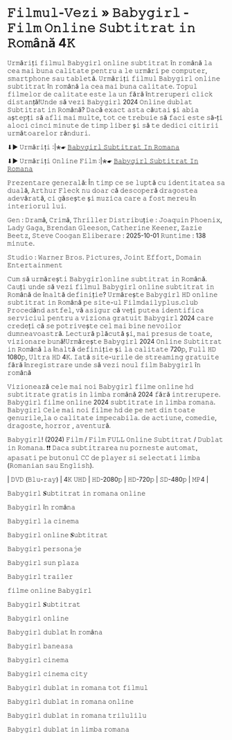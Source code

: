 # 𝙵𝚒𝚕𝚖𝚞𝚕-𝚅𝚎𝚣𝚒 » 𝙱𝚊𝚋𝚢𝚐𝚒𝚛𝚕 - 𝙵𝚒𝚕𝚖 𝙾𝚗𝚕𝚒𝚗𝚎 𝚂𝚞𝚋𝚝𝚒𝚝𝚛𝚊𝚝 𝚒𝚗 𝚁𝚘𝚖â𝚗ă 4𝙺
𝚄𝚛𝚖ă𝚛𝚒ț𝚒 𝚏𝚒𝚕𝚖𝚞𝚕 𝙱𝚊𝚋𝚢𝚐𝚒𝚛𝚕 𝚘𝚗𝚕𝚒𝚗𝚎 𝚜𝚞𝚋𝚝𝚒𝚝𝚛𝚊𝚝 î𝚗 𝚛𝚘𝚖â𝚗ă 𝚕𝚊 𝚌𝚎𝚊 𝚖𝚊𝚒 𝚋𝚞𝚗𝚊 𝚌𝚊𝚕𝚒𝚝𝚊𝚝𝚎 𝚙𝚎𝚗𝚝𝚛𝚞 𝚊 𝚕𝚎 𝚞𝚛𝚖ă𝚛𝚒 𝚙𝚎 𝚌𝚘𝚖𝚙𝚞𝚝𝚎𝚛, 𝚜𝚖𝚊𝚛𝚝𝚙𝚑𝚘𝚗𝚎 𝚜𝚊𝚞 𝚝𝚊𝚋𝚕𝚎𝚝ă. 𝚄𝚛𝚖ă𝚛𝚒ț𝚒 𝚏𝚒𝚕𝚖𝚞𝚕 𝙱𝚊𝚋𝚢𝚐𝚒𝚛𝚕 𝚘𝚗𝚕𝚒𝚗𝚎 𝚜𝚞𝚋𝚝𝚒𝚝𝚛𝚊𝚝 î𝚗 𝚛𝚘𝚖â𝚗ă 𝚕𝚊 𝚌𝚎𝚊 𝚖𝚊𝚒 𝚋𝚞𝚗𝚊 𝚌𝚊𝚕𝚒𝚝𝚊𝚝𝚎. 𝚃𝚘𝚙𝚞𝚕 𝚏𝚒𝚕𝚖𝚎𝚕𝚘𝚛 𝚍𝚎 𝚌𝚊𝚕𝚒𝚝𝚊𝚝𝚎 𝚎𝚜𝚝𝚎 𝚕𝚊 𝚞𝚗 𝚏ă𝚛ă î𝚗𝚝𝚛𝚎𝚛𝚞𝚙𝚎𝚛𝚒 𝚌𝚕𝚒𝚌𝚔 𝚍𝚒𝚜𝚝𝚊𝚗ță!𝚄𝚗𝚍𝚎 𝚜ă 𝚟𝚎𝚣𝚒 𝙱𝚊𝚋𝚢𝚐𝚒𝚛𝚕 2024 𝙾𝚗𝚕𝚒𝚗𝚎 𝚍𝚞𝚋𝚕𝚊𝚝 𝚂𝚞𝚋𝚝𝚒𝚝𝚛𝚊𝚝 𝚒𝚗 𝚁𝚘𝚖â𝚗ă? 𝙳𝚊𝚌ă 𝚎𝚡𝚊𝚌𝚝 𝚊𝚜𝚝𝚊 𝚌ă𝚞𝚝𝚊𝚒 ș𝚒 𝚊𝚋𝚒𝚊 𝚊ș𝚝𝚎𝚙ț𝚒 𝚜ă 𝚊𝚏𝚕𝚒 𝚖𝚊𝚒 𝚖𝚞𝚕𝚝𝚎, 𝚝𝚘𝚝 𝚌𝚎 𝚝𝚛𝚎𝚋𝚞𝚒𝚎 𝚜ă 𝚏𝚊𝚌𝚒 𝚎𝚜𝚝𝚎 𝚜ă-ț𝚒 𝚊𝚕𝚘𝚌𝚒 𝚌𝚒𝚗𝚌𝚒 𝚖𝚒𝚗𝚞𝚝𝚎 𝚍𝚎 𝚝𝚒𝚖𝚙 𝚕𝚒𝚋𝚎𝚛 ș𝚒 𝚜ă 𝚝𝚎 𝚍𝚎𝚍𝚒𝚌𝚒 𝚌𝚒𝚝𝚒𝚛𝚒𝚒 𝚞𝚛𝚖ă𝚝𝚘𝚊𝚛𝚎𝚕𝚘𝚛 𝚛â𝚗𝚍𝚞𝚛𝚒.

⬇▶️ 𝚄𝚛𝚖ă𝚛𝚒ț𝚒 :|✮☛ [𝙱𝚊𝚋𝚢𝚐𝚒𝚛𝚕 𝚂𝚞𝚋𝚝𝚒𝚝𝚛𝚊𝚝 𝙸𝚗 𝚁𝚘𝚖𝚊𝚗𝚊](https://t.co/W4Ndj8uf7U)

⬇▶️ 𝚄𝚛𝚖ă𝚛𝚒ț𝚒 𝙾𝚗𝚕𝚒𝚗𝚎 𝙵𝚒𝚕𝚖 :|✮☛ [𝙱𝚊𝚋𝚢𝚐𝚒𝚛𝚕 𝚂𝚞𝚋𝚝𝚒𝚝𝚛𝚊𝚝 𝙸𝚗 𝚁𝚘𝚖𝚊𝚗𝚊](https://t.co/W4Ndj8uf7U)

𝙿𝚛𝚎𝚣𝚎𝚗𝚝𝚊𝚛𝚎 𝚐𝚎𝚗𝚎𝚛𝚊𝚕ă: Î𝚗 𝚝𝚒𝚖𝚙 𝚌𝚎 𝚜𝚎 𝚕𝚞𝚙𝚝ă 𝚌𝚞 𝚒𝚍𝚎𝚗𝚝𝚒𝚝𝚊𝚝𝚎𝚊 𝚜𝚊 𝚍𝚞𝚊𝚕ă, 𝙰𝚛𝚝𝚑𝚞𝚛 𝙵𝚕𝚎𝚌𝚔 𝚗𝚞 𝚍𝚘𝚊𝚛 𝚌ă 𝚍𝚎𝚜𝚌𝚘𝚙𝚎𝚛ă 𝚍𝚛𝚊𝚐𝚘𝚜𝚝𝚎𝚊 𝚊𝚍𝚎𝚟ă𝚛𝚊𝚝ă, 𝚌𝚒 𝚐ă𝚜𝚎ș𝚝𝚎 ș𝚒 𝚖𝚞𝚣𝚒𝚌𝚊 𝚌𝚊𝚛𝚎 𝚊 𝚏𝚘𝚜𝚝 𝚖𝚎𝚛𝚎𝚞 î𝚗 𝚒𝚗𝚝𝚎𝚛𝚒𝚘𝚛𝚞𝚕 𝚕𝚞𝚒.

𝙶𝚎𝚗 : 𝙳𝚛𝚊𝚖ă, 𝙲𝚛𝚒𝚖ă, 𝚃𝚑𝚛𝚒𝚕𝚕𝚎𝚛 𝙳𝚒𝚜𝚝𝚛𝚒𝚋𝚞ț𝚒𝚎 : 𝙹𝚘𝚊𝚚𝚞𝚒𝚗 𝙿𝚑𝚘𝚎𝚗𝚒𝚡, 𝙻𝚊𝚍𝚢 𝙶𝚊𝚐𝚊, 𝙱𝚛𝚎𝚗𝚍𝚊𝚗 𝙶𝚕𝚎𝚎𝚜𝚘𝚗, 𝙲𝚊𝚝𝚑𝚎𝚛𝚒𝚗𝚎 𝙺𝚎𝚎𝚗𝚎𝚛, 𝚉𝚊𝚣𝚒𝚎 𝙱𝚎𝚎𝚝𝚣, 𝚂𝚝𝚎𝚟𝚎 𝙲𝚘𝚘𝚐𝚊𝚗 𝙴𝚕𝚒𝚋𝚎𝚛𝚊𝚛𝚎 : 2025-10-01 𝚁𝚞𝚗𝚝𝚒𝚖𝚎 : 138 𝚖𝚒𝚗𝚞𝚝𝚎.

𝚂𝚝𝚞𝚍𝚒𝚘 : 𝚆𝚊𝚛𝚗𝚎𝚛 𝙱𝚛𝚘𝚜. 𝙿𝚒𝚌𝚝𝚞𝚛𝚎𝚜, 𝙹𝚘𝚒𝚗𝚝 𝙴𝚏𝚏𝚘𝚛𝚝, 𝙳𝚘𝚖𝚊𝚒𝚗 𝙴𝚗𝚝𝚎𝚛𝚝𝚊𝚒𝚗𝚖𝚎𝚗𝚝

𝙲𝚞𝚖 𝚜ă 𝚞𝚛𝚖ă𝚛𝚎ș𝚝𝚒 𝙱𝚊𝚋𝚢𝚐𝚒𝚛𝚕𝚘𝚗𝚕𝚒𝚗𝚎 𝚜𝚞𝚋𝚝𝚒𝚝𝚛𝚊𝚝 𝚒𝚗 𝚁𝚘𝚖â𝚗ă. 𝙲𝚊𝚞ț𝚒 𝚞𝚗𝚍𝚎 𝚜ă 𝚟𝚎𝚣𝚒 𝚏𝚒𝚕𝚖𝚞𝚕 𝙱𝚊𝚋𝚢𝚐𝚒𝚛𝚕 𝚘𝚗𝚕𝚒𝚗𝚎 𝚜𝚞𝚋𝚝𝚒𝚝𝚛𝚊𝚝 𝚒𝚗 𝚁𝚘𝚖â𝚗ă 𝚍𝚎 î𝚗𝚊𝚕𝚝ă 𝚍𝚎𝚏𝚒𝚗𝚒ț𝚒𝚎? 𝚄𝚛𝚖ă𝚛𝚎ș𝚝𝚎 𝙱𝚊𝚋𝚢𝚐𝚒𝚛𝚕 𝙷𝙳 𝚘𝚗𝚕𝚒𝚗𝚎 𝚜𝚞𝚋𝚝𝚒𝚝𝚛𝚊𝚝 𝚒𝚗 𝚁𝚘𝚖â𝚗ă 𝚙𝚎 𝚜𝚒𝚝𝚎-𝚞𝚕 𝙵𝚒𝚕𝚖𝚍𝚊𝚒𝚕𝚢𝚙𝚕𝚞𝚜.𝚌𝚕𝚞𝚋 𝙿𝚛𝚘𝚌𝚎𝚍â𝚗𝚍 𝚊𝚜𝚝𝚏𝚎𝚕, 𝚟ă 𝚊𝚜𝚒𝚐𝚞𝚛 𝚌ă 𝚟𝚎ț𝚒 𝚙𝚞𝚝𝚎𝚊 𝚒𝚍𝚎𝚗𝚝𝚒𝚏𝚒𝚌𝚊 𝚜𝚎𝚛𝚟𝚒𝚌𝚒𝚞𝚕 𝚙𝚎𝚗𝚝𝚛𝚞 𝚊 𝚟𝚒𝚣𝚒𝚘𝚗𝚊 𝚐𝚛𝚊𝚝𝚞𝚒𝚝 𝙱𝚊𝚋𝚢𝚐𝚒𝚛𝚕 2024 𝚌𝚊𝚛𝚎 𝚌𝚛𝚎𝚍𝚎ț𝚒 𝚌ă 𝚜𝚎 𝚙𝚘𝚝𝚛𝚒𝚟𝚎ș𝚝𝚎 𝚌𝚎𝚕 𝚖𝚊𝚒 𝚋𝚒𝚗𝚎 𝚗𝚎𝚟𝚘𝚒𝚕𝚘𝚛 𝚍𝚞𝚖𝚗𝚎𝚊𝚟𝚘𝚊𝚜𝚝𝚛ă. 𝙻𝚎𝚌𝚝𝚞𝚛ă 𝚙𝚕ă𝚌𝚞𝚝ă ș𝚒, 𝚖𝚊𝚒 𝚙𝚛𝚎𝚜𝚞𝚜 𝚍𝚎 𝚝𝚘𝚊𝚝𝚎, 𝚟𝚒𝚣𝚒𝚘𝚗𝚊𝚛𝚎 𝚋𝚞𝚗ă!𝚄𝚛𝚖ă𝚛𝚎ș𝚝𝚎 𝙱𝚊𝚋𝚢𝚐𝚒𝚛𝚕 2024 𝙾𝚗𝚕𝚒𝚗𝚎 𝚂𝚞𝚋𝚝𝚒𝚝𝚛𝚊𝚝 𝚒𝚗 𝚁𝚘𝚖â𝚗ă 𝚕𝚊 î𝚗𝚊𝚕𝚝ă 𝚍𝚎𝚏𝚒𝚗𝚒ț𝚒𝚎 ș𝚒 𝚕𝚊 𝚌𝚊𝚕𝚒𝚝𝚊𝚝𝚎 720𝚙, 𝙵𝚞𝚕𝚕 𝙷𝙳 1080𝚙, 𝚄𝚕𝚝𝚛𝚊 𝙷𝙳 4𝙺. 𝙸𝚊𝚝ă 𝚜𝚒𝚝𝚎-𝚞𝚛𝚒𝚕𝚎 𝚍𝚎 𝚜𝚝𝚛𝚎𝚊𝚖𝚒𝚗𝚐 𝚐𝚛𝚊𝚝𝚞𝚒𝚝𝚎 𝚏ă𝚛ă î𝚗𝚛𝚎𝚐𝚒𝚜𝚝𝚛𝚊𝚛𝚎 𝚞𝚗𝚍𝚎 𝚜ă 𝚟𝚎𝚣𝚒 𝚗𝚘𝚞𝚕 𝚏𝚒𝚕𝚖 𝙱𝚊𝚋𝚢𝚐𝚒𝚛𝚕 î𝚗 𝚛𝚘𝚖â𝚗ă

𝚅𝚒𝚣𝚒𝚘𝚗𝚎𝚊𝚣ă 𝚌𝚎𝚕𝚎 𝚖𝚊𝚒 𝚗𝚘𝚒 𝙱𝚊𝚋𝚢𝚐𝚒𝚛𝚕 𝚏𝚒𝚕𝚖𝚎 𝚘𝚗𝚕𝚒𝚗𝚎 𝚑𝚍 𝚜𝚞𝚋𝚝𝚒𝚝𝚛𝚊𝚝𝚎 𝚐𝚛𝚊𝚝𝚒𝚜 𝚒𝚗 𝚕𝚒𝚖𝚋𝚊 𝚛𝚘𝚖â𝚗ă 2024 𝚏ă𝚛ă 𝚒𝚗𝚝𝚛𝚎𝚛𝚞𝚙𝚎𝚛𝚎. 𝙱𝚊𝚋𝚢𝚐𝚒𝚛𝚕 𝚏𝚒𝚕𝚖𝚎 𝚘𝚗𝚕𝚒𝚗𝚎 2024 𝚜𝚞𝚋𝚝𝚒𝚝𝚛𝚊𝚝𝚎 𝚒𝚗 𝚕𝚒𝚖𝚋𝚊 𝚛𝚘𝚖𝚊𝚗𝚊. 𝙱𝚊𝚋𝚢𝚐𝚒𝚛𝚕 𝙲𝚎𝚕𝚎 𝚖𝚊𝚒 𝚗𝚘𝚒 𝚏𝚒𝚕𝚖𝚎 𝚑𝚍 𝚍𝚎 𝚙𝚎 𝚗𝚎𝚝 𝚍𝚒𝚗 𝚝𝚘𝚊𝚝𝚎 𝚐𝚎𝚗𝚞𝚛𝚒𝚕𝚎,𝚕𝚊 𝚘 𝚌𝚊𝚕𝚒𝚝𝚊𝚝𝚎 𝚒𝚖𝚙𝚎𝚌𝚊𝚋𝚒𝚕𝚊. 𝚍𝚎 𝚊𝚌𝚝𝚒𝚞𝚗𝚎, 𝚌𝚘𝚖𝚎𝚍𝚒𝚎, 𝚍𝚛𝚊𝚐𝚘𝚜𝚝𝚎, 𝚑𝚘𝚛𝚛𝚘𝚛 , 𝚊𝚟𝚎𝚗𝚝𝚞𝚛ă.

𝙱𝚊𝚋𝚢𝚐𝚒𝚛𝚕! (2024) 𝙵𝚒𝚕𝚖 / 𝙵𝚒𝚕𝚖 𝙵𝚄𝙻𝙻 𝙾𝚗𝚕𝚒𝚗𝚎 𝚂𝚞𝚋𝚝𝚒𝚝𝚛𝚊𝚝 / 𝙳𝚞𝚋𝚕𝚊𝚝 𝚒𝚗 𝚁𝚘𝚖𝚊𝚗𝚊. ❗❗️ 𝙳𝚊𝚌𝚊 𝚜𝚞𝚋𝚝𝚒𝚝𝚛𝚊𝚛𝚎𝚊 𝚗𝚞 𝚙𝚘𝚛𝚗𝚎𝚜𝚝𝚎 𝚊𝚞𝚝𝚘𝚖𝚊𝚝, 𝚊𝚙𝚊𝚜𝚊𝚝𝚒 𝚙𝚎 𝚋𝚞𝚝𝚘𝚗𝚞𝚕 𝙲𝙲 𝚍𝚎 𝚙𝚕𝚊𝚢𝚎𝚛 𝚜𝚒 𝚜𝚎𝚕𝚎𝚌𝚝𝚊𝚝𝚒 𝚕𝚒𝚖𝚋𝚊 (𝚁𝚘𝚖𝚊𝚗𝚒𝚊𝚗 𝚜𝚊𝚞 𝙴𝚗𝚐𝚕𝚒𝚜𝚑).

| 𝙳𝚅𝙳 (𝙱𝚕𝚞-𝚛𝚊𝚢) | 4𝙺 𝚄𝙷𝙳 | 𝙷𝙳-2080𝚙 | 𝙷𝙳-720𝚙 | 𝚂𝙳-480𝚙 | 𝙼𝙿4 |

𝙱𝚊𝚋𝚢𝚐𝚒𝚛𝚕 𝐒𝚞𝚋𝚝𝚒𝚝𝚛𝚊𝚝 𝚒𝚗 𝚛𝚘𝚖𝚊𝚗𝚊 𝚘𝚗𝚕𝚒𝚗𝚎

𝙱𝚊𝚋𝚢𝚐𝚒𝚛𝚕 î𝚗 𝚛𝚘𝚖â𝚗𝚊

𝙱𝚊𝚋𝚢𝚐𝚒𝚛𝚕 𝚕𝚊 𝚌𝚒𝚗𝚎𝚖𝚊

𝙱𝚊𝚋𝚢𝚐𝚒𝚛𝚕 𝚘𝚗𝚕𝚒𝚗𝚎 𝐒𝚞𝚋𝚝𝚒𝚝𝚛𝚊𝚝

𝙱𝚊𝚋𝚢𝚐𝚒𝚛𝚕 𝚙𝚎𝚛𝚜𝚘𝚗𝚊𝚓𝚎

𝙱𝚊𝚋𝚢𝚐𝚒𝚛𝚕 𝚜𝚞𝚗 𝚙𝚕𝚊𝚣𝚊

𝙱𝚊𝚋𝚢𝚐𝚒𝚛𝚕 𝚝𝚛𝚊𝚒𝚕𝚎𝚛

𝚏𝚒𝚕𝚖𝚎 𝚘𝚗𝚕𝚒𝚗𝚎 𝙱𝚊𝚋𝚢𝚐𝚒𝚛𝚕

𝙱𝚊𝚋𝚢𝚐𝚒𝚛𝚕 𝐒𝚞𝚋𝚝𝚒𝚝𝚛𝚊𝚝

𝙱𝚊𝚋𝚢𝚐𝚒𝚛𝚕 𝚘𝚗𝚕𝚒𝚗𝚎

𝙱𝚊𝚋𝚢𝚐𝚒𝚛𝚕 𝚍𝚞𝚋𝚕𝚊𝚝 î𝚗 𝚛𝚘𝚖â𝚗𝚊

𝙱𝚊𝚋𝚢𝚐𝚒𝚛𝚕 𝚋𝚊𝚗𝚎𝚊𝚜𝚊

𝙱𝚊𝚋𝚢𝚐𝚒𝚛𝚕 𝚌𝚒𝚗𝚎𝚖𝚊

𝙱𝚊𝚋𝚢𝚐𝚒𝚛𝚕 𝚌𝚒𝚗𝚎𝚖𝚊 𝚌𝚒𝚝𝚢

𝙱𝚊𝚋𝚢𝚐𝚒𝚛𝚕 𝚍𝚞𝚋𝚕𝚊𝚝 𝚒𝚗 𝚛𝚘𝚖𝚊𝚗𝚊 𝚝𝚘𝚝 𝚏𝚒𝚕𝚖𝚞𝚕

𝙱𝚊𝚋𝚢𝚐𝚒𝚛𝚕 𝚍𝚞𝚋𝚕𝚊𝚝 𝚒𝚗 𝚛𝚘𝚖𝚊𝚗𝚊 𝚘𝚗𝚕𝚒𝚗𝚎

𝙱𝚊𝚋𝚢𝚐𝚒𝚛𝚕 𝚍𝚞𝚋𝚕𝚊𝚝 𝚒𝚗 𝚛𝚘𝚖𝚊𝚗𝚊 𝚝𝚛𝚒𝚕𝚞𝚕𝚒𝚕𝚞

𝙱𝚊𝚋𝚢𝚐𝚒𝚛𝚕 𝚍𝚞𝚋𝚕𝚊𝚝 𝚒𝚗 𝚕𝚒𝚖𝚋𝚊 𝚛𝚘𝚖𝚊𝚗𝚊
